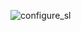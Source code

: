 ![configure_sl](https://user-images.githubusercontent.com/89008547/194315183-5e320df5-70d2-45d1-a9d9-b802ebe7e61c.png)
